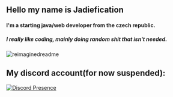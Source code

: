## Hello my name is Jadiefication

#### I'm a starting java/web developer from the czech republic.
##### I really like coding, mainly doing random shit that isn't needed.

<img src="https://myreadme.vercel.app/api/embed/Jadiefication?panels=userstatistics,toprepositories,toplanguages,commitgraph" alt="reimaginedreadme" />

## My discord account(for now suspended):

[![Discord Presence](https://lanyard.cnrad.dev/api/475671622087344128)](https://discord.com/users/475671622087344128)

<!---
Jadiefication/Jadiefication is a ✨ special ✨ repository because its `README.md` (this file) appears on your GitHub profile.
You can click the Preview link to take a look at your changes.
--->
